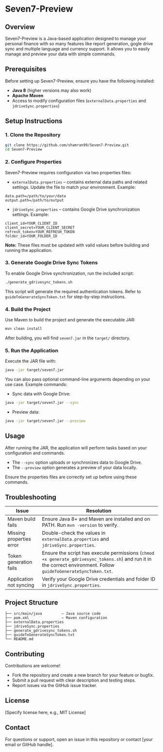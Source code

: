 # Seven7-Preview

## Overview

Seven7-Preview is a Java-based application designed to manage your personal finance with so many features like report generation, gogle drive sync and multiple language and currency support.
It allows you to easily manage and preview your data with simple commands.

## Prerequisites

Before setting up Seven7-Preview, ensure you have the following installed:

* **Java 8** (higher versions may also work)
* **Apache Maven**
* Access to modify configuration files (`externalData.properties` and `jdriveSync.properties`)

## Setup Instructions

### 1. Clone the Repository

```bash
git clone https://github.com/shamran99/Seven7-Preview.git
cd Seven7-Preview
```

### 2. Configure Properties

Seven7-Preview requires configuration via two properties files:

* `externalData.properties` – contains external data paths and related settings. Update the file to match your environment. Example:

```properties
data.path=/path/to/your/data
output.path=/path/to/output
```

* `jdriveSync.properties` – contains Google Drive synchronization settings. Example:

```properties
client_id=YOUR_CLIENT_ID
client_secret=YOUR_CLIENT_SECRET
refresh_token=YOUR_REFRESH_TOKEN
folder_id=YOUR_FOLDER_ID
```

**Note:** These files must be updated with valid values before building and running the application.

### 3. Generate Google Drive Sync Tokens

To enable Google Drive synchronization, run the included script:

```bash
./generate_gdrivesync_tokens.sh
```

This script will generate the required authentication tokens. Refer to `guideToGenerateSyncToken.txt` for step-by-step instructions.

### 4. Build the Project

Use Maven to build the project and generate the executable JAR:

```bash
mvn clean install
```

After building, you will find `seven7.jar` in the `target/` directory.

### 5. Run the Application

Execute the JAR file with:

```bash
java -jar target/seven7.jar
```

You can also pass optional command-line arguments depending on your use case. Example commands:

* Sync data with Google Drive:

```bash
java -jar target/seven7.jar --sync
```

* Preview data:

```bash
java -jar target/seven7.jar --preview
```

## Usage

After running the JAR, the application will perform tasks based on your configuration and commands.

* The `--sync` option uploads or synchronizes data to Google Drive.
* The `--preview` option generates a preview of your data locally.

Ensure the properties files are correctly set up before using these commands.

## Troubleshooting

| Issue                    | Resolution                                                                                                                                                         |
| ------------------------ | ------------------------------------------------------------------------------------------------------------------------------------------------------------------ |
| Maven build fails        | Ensure Java 8+ and Maven are installed and on PATH. Run `mvn -version` to verify.                                                                                  |
| Missing properties error | Double-check the values in `externalData.properties` and `jdriveSync.properties`.                                                                                  |
| Token generation fails   | Ensure the script has execute permissions (`chmod +x generate_gdrivesync_tokens.sh`) and run it in the correct environment. Follow `guideToGenerateSyncToken.txt`. |
| Application not syncing  | Verify your Google Drive credentials and folder ID in `jdriveSync.properties`.                                                                                     |

## Project Structure

```
├── src/main/java         – Java source code
├── pom.xml               – Maven configuration
├── externalData.properties
├── jdriveSync.properties
├── generate_gdrivesync_tokens.sh
├── guideToGenerateSyncToken.txt
└── README.md
```

## Contributing

Contributions are welcome!

* Fork the repository and create a new branch for your feature or bugfix.
* Submit a pull request with clear description and testing steps.
* Report issues via the GitHub issue tracker.

## License

\[Specify license here, e.g., MIT License]

## Contact

For questions or support, open an issue in this repository or contact \[your email or GitHub handle].
